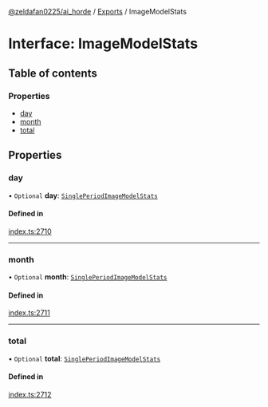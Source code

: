 [@zeldafan0225/ai_horde](../README.md) / [Exports](../modules.md) / ImageModelStats

# Interface: ImageModelStats

## Table of contents

### Properties

- [day](ImageModelStats.md#day)
- [month](ImageModelStats.md#month)
- [total](ImageModelStats.md#total)

## Properties

### day

• `Optional` **day**: [`SinglePeriodImageModelStats`](../modules.md#singleperiodimagemodelstats)

#### Defined in

[index.ts:2710](https://github.com/ZeldaFan0225/ai_horde/blob/d340ba6/index.ts#L2710)

___

### month

• `Optional` **month**: [`SinglePeriodImageModelStats`](../modules.md#singleperiodimagemodelstats)

#### Defined in

[index.ts:2711](https://github.com/ZeldaFan0225/ai_horde/blob/d340ba6/index.ts#L2711)

___

### total

• `Optional` **total**: [`SinglePeriodImageModelStats`](../modules.md#singleperiodimagemodelstats)

#### Defined in

[index.ts:2712](https://github.com/ZeldaFan0225/ai_horde/blob/d340ba6/index.ts#L2712)
